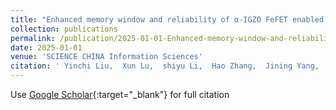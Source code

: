 ```yaml
---
title: "Enhanced memory window and reliability of α-IGZO FeFET enabled by atomic-layer-deposited HfO2 interfacial layer"
collection: publications
permalink: /publication/2025-01-01-Enhanced-memory-window-and-reliability-of-IGZO-FeFET-enabled-by-atomic-layer-deposited-HfO2-interfacial-layer
date: 2025-01-01
venue: 'SCIENCE CHINA Information Sciences'
citation: ' Yinchi Liu,  Xun Lu,  shiyu Li,  Hao Zhang,  Jining Yang,  Yeye Guo,  Dmitriy GOLOSOV,  Chenjie Gu,  Hongliang Lu,  Zhigang Ji,  Shijin Ding,  Wenjun Liu, &quot;Enhanced memory window and reliability of α-IGZO FeFET enabled by atomic-layer-deposited HfO2 interfacial layer.&quot; SCIENCE CHINA Information Sciences, 2025.'
---
```

Use [Google Scholar](https://scholar.google.com/scholar?q=Enhanced+memory+window+and+reliability+of+α+IGZO+FeFET+enabled+by+atomic+layer+deposited+HfO2+interfacial+layer){:target="_blank"} for full citation